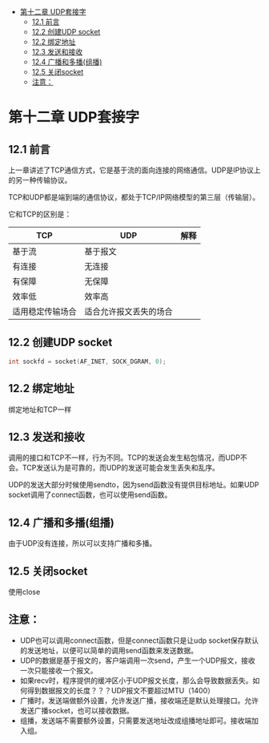 
<!-- toc orderedList:0 -->

- [第十二章 UDP套接字](#第十二章-udp套接字)
	- [12.1 前言](#121-前言)
	- [12.2 创建UDP socket](#122-创建udp-socket)
	- [12.2 绑定地址](#122-绑定地址)
	- [12.3 发送和接收](#123-发送和接收)
	- [12.4 广播和多播(组播)](#124-广播和多播组播)
	- [12.5 关闭socket](#125-关闭socket)
	- [注意：](#注意)

<!-- tocstop -->

# 第十二章 UDP套接字
## 12.1 前言
上一章讲述了TCP通信方式，它是基于流的面向连接的网络通信。UDP是IP协议上的另一种传输协议。

TCP和UDP都是端到端的通信协议，都处于TCP/IP网络模型的第三层（传输层）。

它和TCP的区别是：

| TCP  | UDP  | 解释 |
|---|---|---|
|  基于流 | 基于报文  |   |
|  有连接 | 无连接  |   |
|  有保障 | 无保障  |   |
|  效率低 | 效率高  |   |
|  适用稳定传输场合 |适合允许报文丢失的场合  |   |

## 12.2 创建UDP socket
```C++
int sockfd = socket(AF_INET, SOCK_DGRAM, 0);
```

## 12.2 绑定地址
绑定地址和TCP一样

## 12.3 发送和接收
调用的接口和TCP不一样，行为不同。TCP的发送会发生粘包情况，而UDP不会。TCP发送认为是可靠的，而UDP的发送可能会发生丢失和乱序。

UDP的发送大部分时候使用sendto，因为send函数没有提供目标地址。如果UDP socket调用了connect函数，也可以使用send函数。

## 12.4 广播和多播(组播)
由于UDP没有连接，所以可以支持广播和多播。

## 12.5 关闭socket
使用close


## 注意：
- UDP也可以调用connect函数，但是connect函数只是让udp socket保存默认的发送地址，以便可以简单的调用send函数来发送数据。
- UDP的数据是基于报文的，客户端调用一次send，产生一个UDP报文，接收一次只能接收一个报文。
- 如果recv时，程序提供的缓冲区小于UDP报文长度，那么会导致数据丢失。如何得到数据报文的长度？？？UDP报文不要超过MTU（1400）
- 广播时，发送端做额外设置，允许发送广播，接收端还是默认处理接口。允许发送广播socket，也可以接收数据。
- 组播，发送端不需要额外设置，只需要发送地址改成组播地址即可。接收端加入组。
